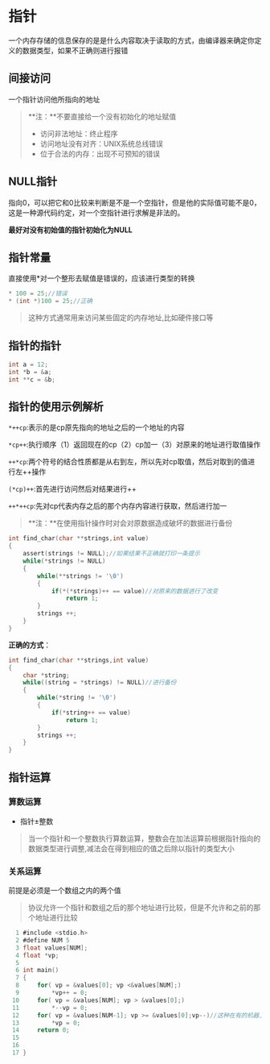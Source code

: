 # 指针

一个内存存储的信息保存的是是什么内容取决于读取的方式，由编译器来确定你定义的数据类型，如果不正确则进行报错

## 间接访问

一个指针访问他所指向的地址

> **注：**不要直接给一个没有初始化的地址赋值
>
> + 访问非法地址：终止程序
> + 访问地址没有对齐：UNIX系统总线错误
> + 位于合法的内存：出现不可预知的错误

## NULL指针

指向0，可以把它和0比较来判断是不是一个空指针，但是他的实际值可能不是0，这是一种源代码约定，对一个空指针进行求解是非法的。

**最好对没有初始值的指针初始化为NULL**

## 指针常量

直接使用*对一个整形去赋值是错误的，应该进行类型的转换

```C
* 100 = 25;//错误
* (int *)100 = 25;//正确
```

> 这种方式通常用来访问某些固定的内存地址,比如硬件接口等

## 指针的指针

```C
int a = 12;
int *b = &a;
int **c = &b;
```

## 指针的使用示例解析

```*++cp```:表示的是cp原先指向的地址之后的一个地址的内容

```*cp++```:执行顺序（1）返回现在的cp（2）cp加一（3）对原来的地址进行取值操作

```++*cp```:两个符号的结合性质都是从右到左，所以先对cp取值，然后对取到的值进行左++操作

```(*cp)++```:首先进行访问然后对结果进行++

```++*++cp```:先对cp代表内存之后的那个内存内容进行获取，然后进行加一

> **注：**在使用指针操作时对会对原数据造成破坏的数据进行备份

```C
int find_char(char **strings,int value)
{
    assert(strings != NULL);//如果结果不正确就打印一条提示
    while(*strings != NULL)
    {
        while(**strings != '\0')
        {
            if(*(*strings)++ == value)//对原来的数据进行了改变
                return 1;
        }
        strings ++;
	}
}
```

**正确的方式**：

```C
int find_char(char **strings,int value)
{
    char *string;
    while((string = *strings) != NULL)//进行备份
    {
        while(*string != '\0')
        {
            if(*string++ == value)
                return 1;
        }
        strings ++;
	}
}
```

## 指针运算

### 算数运算

+ 指针±整数

>  当一个指针和一个整数执行算数运算，整数会在加法运算前根据指针指向的数据类型进行调整,减法会在得到相应的值之后除以指针的类型大小

### 关系运算

前提是必须是一个数组之内的两个值

>  协议允许一个指针和数组之后的那个地址进行比较，但是不允许和之前的那个地址进行比较

```C
  1 #include <stdio.h>                                                                    
  2 #define NUM 5
  3 float values[NUM];
  4 float *vp;
  5 
  6 int main()
  7 {
  8     for( vp = &values[0]; vp <&values[NUM];)
  9         *vp++ = 0;
 10     for( vp = &values[NUM]; vp > &values[0];)
 11         *--vp = 0;
 12     for( vp = &values[NUM-1]; vp >= &values[0];vp--)//这种在有的机器上的运行可能是错误的
 13         *vp = 0;
 14     return 0;
 15 
 16 
 17 }

```























